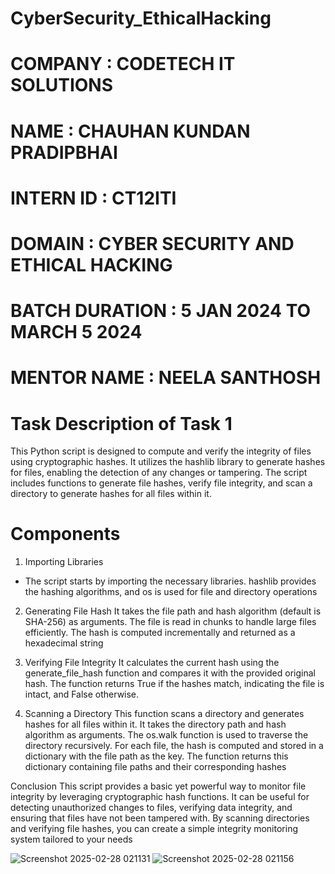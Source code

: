 # CyberSecurity_EthicalHacking

# COMPANY :  CODETECH IT SOLUTIONS
# NAME : CHAUHAN KUNDAN PRADIPBHAI
# INTERN ID : CT12ITI
# DOMAIN : CYBER SECURITY AND ETHICAL HACKING
# BATCH DURATION : 5 JAN 2024 TO MARCH 5 2024
# MENTOR NAME : NEELA SANTHOSH


# Task Description of Task 1

This Python script is designed to compute and verify the integrity of files using cryptographic hashes. It utilizes the hashlib library to generate hashes for files, enabling the detection of any changes or tampering. The script includes functions to generate file hashes, verify file integrity, and scan a directory to generate hashes for all files within it.

# Components
1. Importing Libraries
- The script starts by importing the necessary libraries. hashlib provides the hashing algorithms, and os is used for file and directory operations

2. Generating File Hash
   It takes the file path and hash algorithm (default is SHA-256) as arguments. The file is read in chunks to handle large files efficiently. The hash is computed incrementally and returned as a hexadecimal string

3. Verifying File Integrity
   It calculates the current hash using the generate_file_hash function and compares it with the provided original hash. The function returns True if the hashes match, indicating the file is intact, and False otherwise.

4. Scanning a Directory
   This function scans a directory and generates hashes for all files within it. It takes the directory path and hash algorithm as arguments. The os.walk function is used to traverse the directory recursively. For each file, the hash is computed and stored in a dictionary with the file path as the key. The function returns this dictionary containing file paths and their corresponding hashes

  
Conclusion
This script provides a basic yet powerful way to monitor file integrity by leveraging cryptographic hash functions. It can be useful for detecting unauthorized changes to files, verifying data integrity, and ensuring that files have not been tampered with. By scanning directories and verifying file hashes, you can create a simple integrity monitoring system tailored to your needs 

![Screenshot 2025-02-28 021131](https://github.com/user-attachments/assets/2879df53-02b9-4ead-87e7-1d398e2f0bd4)
![Screenshot 2025-02-28 021156](https://github.com/user-attachments/assets/567fd36b-277e-4a0f-bbec-341bd7752383)





